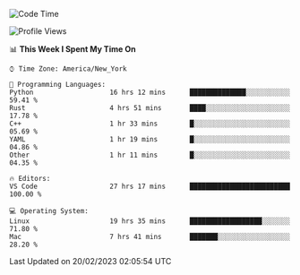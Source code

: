 <!--START_SECTION:waka-->
![Code Time](http://img.shields.io/badge/Code%20Time-165%20hrs%2012%20mins-blue)

![Profile Views](http://img.shields.io/badge/Profile%20Views-7-blue)

📊 **This Week I Spent My Time On** 

```text
⌚︎ Time Zone: America/New_York

💬 Programming Languages: 
Python                   16 hrs 12 mins      ██████████████░░░░░░░░░░░   59.41 % 
Rust                     4 hrs 51 mins       ████░░░░░░░░░░░░░░░░░░░░░   17.78 % 
C++                      1 hr 33 mins        █░░░░░░░░░░░░░░░░░░░░░░░░   05.69 % 
YAML                     1 hr 19 mins        █░░░░░░░░░░░░░░░░░░░░░░░░   04.86 % 
Other                    1 hr 11 mins        █░░░░░░░░░░░░░░░░░░░░░░░░   04.35 % 

🔥 Editors: 
VS Code                  27 hrs 17 mins      █████████████████████████   100.00 % 

💻 Operating System: 
Linux                    19 hrs 35 mins      ██████████████████░░░░░░░   71.80 % 
Mac                      7 hrs 41 mins       ███████░░░░░░░░░░░░░░░░░░   28.20 % 

```


 Last Updated on 20/02/2023 02:05:54 UTC
<!--END_SECTION:waka-->
